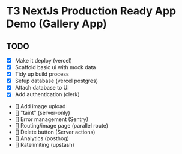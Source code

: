 # T3 NextJs Production Ready App Demo (Gallery App)

## TODO

- [x] Make it deploy (vercel)
- [x] Scaffold basic ui with mock data
- [x] Tidy up build process
- [x] Setup database (vercel postgres)
- [x] Attach database to UI
- [x] Add authentication (clerk)
- [] Add image upload
- [] "taint" (server-only)
- [] Error management (Sentry)
- [] Routing/image page (parallel route)
- [] Delete button (Server actions)
- [] Analytics (posthog)
- [] Ratelimiting (upstash)
